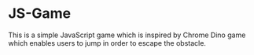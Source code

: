 # JS-Game
This is a simple JavaScript game which is inspired by Chrome Dino game which enables users to jump in order to escape the obstacle.
